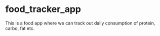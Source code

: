 # food_tracker_app
This is a food app where we can track out daily consumption of protein, carbo, fat etc.

